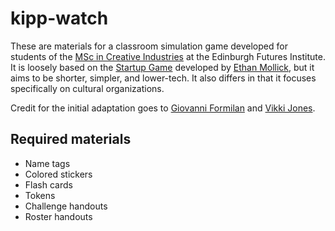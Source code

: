 # kipp-watch

These are materials for a classroom simulation game developed for students of the [MSc in Creative Industries](https://efi.ed.ac.uk/creative-industries/) at the Edinburgh Futures Institute. It is loosely based on the [Startup Game](https://simulations.wharton.upenn.edu/startup-game/) developed by [Ethan Mollick](https://mgmt.wharton.upenn.edu/profile/emollick/), but it aims to be shorter, simpler, and lower-tech. It also differs in that it focuses specifically on cultural organizations.

Credit for the initial adaptation goes to [Giovanni Formilan](https://www.business-school.ed.ac.uk/staff/giovanni-formilan) and [Vikki Jones](https://efi.ed.ac.uk/people/vikki-jones/).

## Required materials

* Name tags
* Colored stickers
* Flash cards
* Tokens
* Challenge handouts
* Roster handouts
